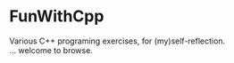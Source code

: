 # FunWithCpp

Various C++ programing exercises, for (my)self-reflection. <br/>
... welcome to browse.
